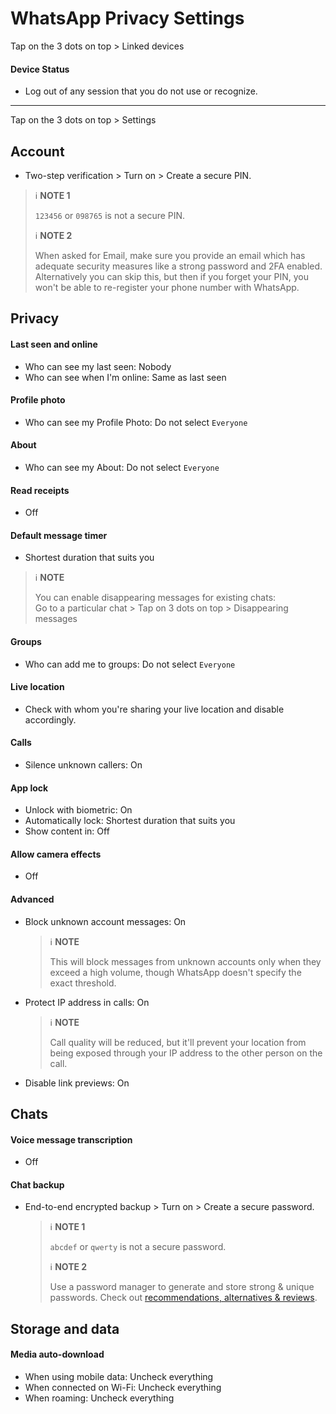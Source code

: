 # WhatsApp Privacy Settings

Tap on the 3 dots on top > Linked devices



#### Device Status
- Log out of any session that you do not use or recognize.


---


Tap on the 3 dots on top > Settings



## Account
- Two-step verification > Turn on > Create a secure PIN.

> :information_source: **NOTE 1**
>
> `123456` or `098765` is not a secure PIN.
> 
> :information_source: **NOTE 2**
>
> When asked for Email, make sure you provide an email which has adequate security measures like a strong password and 2FA enabled. Alternatively you can skip this, but then if you forget your PIN, you won't be able to re-register your phone number with WhatsApp.



## Privacy

#### Last seen and online
- Who can see my last seen: Nobody
- Who can see when I'm online: Same as last seen

#### Profile photo
- Who can see my Profile Photo: Do not select `Everyone`

#### About
- Who can see my About: Do not select `Everyone`

#### Read receipts
- Off

#### Default message timer
- Shortest duration that suits you

> :information_source: **NOTE**
>
> You can enable disappearing messages for existing chats:
> <br>Go to a particular chat > Tap on 3 dots on top > Disappearing messages

#### Groups
- Who can add me to groups: Do not select `Everyone`

#### Live location
- Check with whom you're sharing your live location and disable accordingly.

#### Calls
- Silence unknown callers: On

#### App lock
- Unlock with biometric: On
- Automatically lock: Shortest duration that suits you
- Show content in: Off

#### Allow camera effects
- Off

#### Advanced
- Block unknown account messages: On
    > :information_source: **NOTE**
    >
    > This will block messages from unknown accounts only when they exceed a high volume, though WhatsApp doesn't specify the exact threshold.

- Protect IP address in calls: On
    > :information_source: **NOTE**
    >
    > Call quality will be reduced, but it'll prevent your location from being exposed through your IP address to the other person on the call.

- Disable link previews: On



## Chats

#### Voice message transcription
- Off

#### Chat backup
- End-to-end encrypted backup > Turn on > Create a secure password.
    > :information_source: **NOTE 1**
    >
    > `abcdef` or `qwerty` is not a secure password.
    >
    > :information_source: **NOTE 2**
    >
    > Use a password manager to generate and store strong & unique passwords. Check out [recommendations, alternatives & reviews](https://github.com/StellarSand/privacy-settings#recommendations-alternatives--reviews).



## Storage and data

#### Media auto-download
- When using mobile data: Uncheck everything
- When connected on Wi-Fi: Uncheck everything
- When roaming: Uncheck everything
